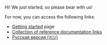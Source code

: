 Hi! We just started, so please bear with us!

For now, you can access the following links:

-   [Getting started](getting-started.md) page
-   [Collection of reference documentation links](ref-links.md)
-   [Русская версия (🇷🇺)](ru/)
